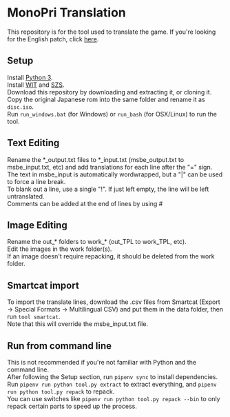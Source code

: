 # MonoPri Translation
This repository is for the tool used to translate the game. If you're looking for the English patch, click [here](http://www.romhacking.net/translations/6340/).  
## Setup
Install [Python 3](https://www.python.org/downloads/).  
Install [WIT](https://wit.wiimm.de/download.html) and [SZS](https://szs.wiimm.de/download.html).  
Download this repository by downloading and extracting it, or cloning it.  
Copy the original Japanese rom into the same folder and rename it as `disc.iso`.  
Run `run_windows.bat` (for Windows) or `run_bash` (for OSX/Linux) to run the tool.  
## Text Editing
Rename the \*\_output.txt files to \*\_input.txt (msbe_output.txt to msbe_input.txt, etc) and add translations for each line after the "=" sign.  
The text in msbe_input is automatically wordwrapped, but a "|" can be used to force a line break.  
To blank out a line, use a single "!". If just left empty, the line will be left untranslated.  
Comments can be added at the end of lines by using #  
## Image Editing
Rename the out\_\* folders to work\_\* (out_TPL to work_TPL, etc).  
Edit the images in the work folder(s).  
If an image doesn't require repacking, it should be deleted from the work folder.  
## Smartcat import
To import the translate lines, download the .csv files from Smartcat (Export -> Special Formats -> Multilingual CSV) and put them in the data folder, then run `tool smartcat`.  
Note that this will override the msbe_input.txt file.  
## Run from command line
This is not recommended if you're not familiar with Python and the command line.  
After following the Setup section, run `pipenv sync` to install dependencies.  
Run `pipenv run python tool.py extract` to extract everything, and `pipenv run python tool.py repack` to repack.  
You can use switches like `pipenv run python tool.py repack --bin` to only repack certain parts to speed up the process.  
